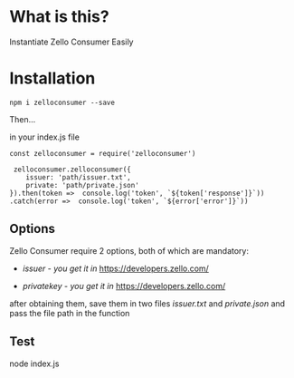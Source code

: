 # What is this?

Instantiate Zello Consumer Easily

# Installation

`npm i zelloconsumer --save`

Then...

in your index.js file
```
const zelloconsumer = require('zelloconsumer')

 zelloconsumer.zelloconsumer({
    issuer: 'path/issuer.txt',
    private: 'path/private.json'
}).then(token =>  console.log('token', `${token['response']}`))
.catch(error =>  console.log('token', `${error['error']}`))
```
## Options

Zello Consumer require 2 options, both of which are mandatory:

* *issuer* -  _you get it in_ https://developers.zello.com/

* *privatekey* - _you get it in_ https://developers.zello.com/


after obtaining them, save them in two files _issuer.txt_ and _private.json_
and pass the file path in the function

## Test
node index.js

